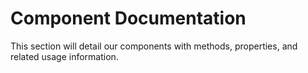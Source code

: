 # Component Documentation

This section will detail our components with methods, properties, and related usage information. 